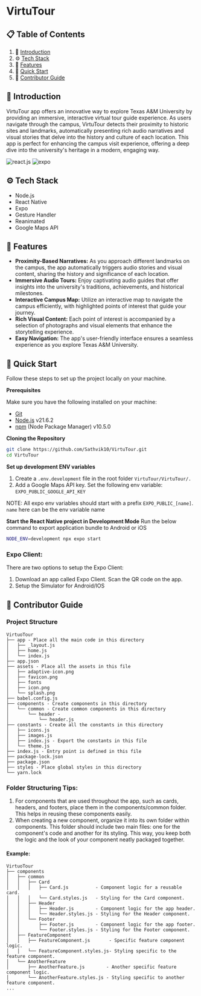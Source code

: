 
# VirtuTour

## 📋 <a name="table">Table of Contents</a>

1. 🤖 [Introduction](#introduction)
2. ⚙️  [Tech Stack](#tech-stack)
3. 🔋 [Features](#features)
4. 🤸 [Quick Start](#quick-start)
5. 📖 [Contributor Guide](#contributor-guide)
## <a name="introduction">🤖 Introduction</a>

VirtuTour app offers an innovative way to explore Texas A&M University by providing an immersive, interactive virtual tour guide experience. As users navigate through the campus, VirtuTour detects their proximity to historic sites and landmarks, automatically presenting rich audio narratives and visual stories that delve into the history and culture of each location. This app is perfect for enhancing the campus visit experience, offering a deep dive into the university's heritage in a modern, engaging way.

<div>
<img src="https://img.shields.io/badge/-React_Native-black?style=for-the-badge&logoColor=white&logo=react&color=61DAFB" alt="react.js" />
<img src="https://img.shields.io/badge/-Expo-black?style=for-the-badge&logoColor=white&logo=expo&color=000020" alt="expo" />
</div>

## <a name="tech-stack">⚙️ Tech Stack</a>
 - Node.js
 - React Native
 - Expo
 - Gesture Handler
 - Reanimated
 - Google Maps API

## <a name="features">🔋 Features</a>

- **Proximity-Based Narratives:** As you approach different landmarks on the campus, the app automatically triggers audio stories and visual content, sharing the history and significance of each location.
- **Immersive Audio Tours:** Enjoy captivating audio guides that offer insights into the university's traditions, achievements, and historical milestones.
- **Interactive Campus Map:** Utilize an interactive map to navigate the campus efficiently, with highlighted points of interest that guide your journey.
- **Rich Visual Content:** Each point of interest is accompanied by a selection of photographs and visual elements that enhance the storytelling experience.
- **Easy Navigation:** The app's user-friendly interface ensures a seamless experience as you explore Texas A&M University.




## <a name="quick-start">🤸 Quick Start</a>

Follow these steps to set up the project locally on your machine.

**Prerequisites**

Make sure you have the following installed on your machine:

- [Git](https://git-scm.com/)
- [Node.js](https://nodejs.org/en) v21.6.2
- [npm](https://www.npmjs.com/) (Node Package Manager) v10.5.0

**Cloning the Repository**

```bash
git clone https://github.com/Sathvik10/VirtuTour.git
cd VirtuTour
```
**Set up development ENV variables**
1. Create a `.env.development` file in the root folder `VirtuTour/VirtuTour/.`
2. Add a Google Maps API key. Set the following env variable: `EXPO_PUBLIC_GOOGLE_API_KEY`

NOTE: All expo env variables should start with a prefix `EXPO_PUBLIC_[name]`. `name` here can be the env variable name

**Start the React Native project in Development Mode**
Run the below command to export application bundle to Android or iOS

```bash
NODE_ENV=development npx expo start
```

### Expo Client:
There are two options to setup the Expo Client:
1. Download an app called Expo Client. Scan the QR code on the app.
2. Setup the Simulator for Android/IOS


## <a name="contributor-guide">📖 Contributor Guide</a>

### Project Structure
```plaintext
VirtuoTour
├── app - Place all the main code in this directory
│   ├── _layout.js
│   ├── home.js
│   └── index.js
├── app.json
├── assets - Place all the assets in this file
│   ├── adaptive-icon.png
│   ├── favicon.png
│   ├── fonts
│   ├── icon.png
│   └── splash.png
├── babel.config.js
├── components - Create components in this directory
│   └── common - Create common components in this directory
│       └── header -
│           └── header.js
├── constants - Create all the constants in this directory
│   ├── icons.js
│   ├── images.js
│   ├── index.js - Export the constants in this file
│   └── theme.js
├── index.js - Entry point is defined in this file
├── package-lock.json
├── package.json
├── styles - Place global styles in this directory
└── yarn.lock
```

### Folder Structuring Tips:
1. For components that are used throughout the app, such as cards, headers, and footers, place them in the components/common folder. This helps in reusing these components easily.
2. When creating a new component, organize it into its own folder within components. This folder should include two main files: one for the component's code and another for its styling. This way, you keep both the logic and the look of your component neatly packaged together. 
#### Example: 
```plaintext
VirtuoTour
├── components
│   ├── common
│   │   ├── Card
│   │   │   ├── Card.js          - Component logic for a reusable card.
│   │   │   └── Card.styles.js   - Styling for the Card component.
│   │   ├── Header
│   │   │   ├── Header.js        - Component logic for the app header.
│   │   │   └── Header.styles.js - Styling for the Header component.
│   │   └── Footer
│   │       ├── Footer.js        - Component logic for the app footer.
│   │       └── Footer.styles.js - Styling for the Footer component.
│   ├── FeatureComponent
│   │   ├── FeatureComponent.js       - Specific feature component logic.
│   │   └── FeatureComponent.styles.js- Styling specific to the feature component.
│   └── AnotherFeature
│       ├── AnotherFeature.js        - Another specific feature component logic.
│       └── AnotherFeature.styles.js - Styling specific to another feature component.
...
```
